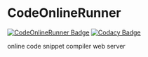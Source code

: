 # CodeOnlineRunner

[![CodeOnlineRunner Badge](https://img.shields.io/badge/CodeOnlineRunner-building-red.svg)](https://github.com/tgly307/onlinecompile)
[![Codacy Badge](https://api.codacy.com/project/badge/Grade/9ddd2cfcba3d4b629decd6a0c34720fe)](https://app.codacy.com/app/tgly307/onlinecompile?utm_source=github.com&utm_medium=referral&utm_content=tgly307/onlinecompile&utm_campaign=badger)

online code snippet compiler web server
